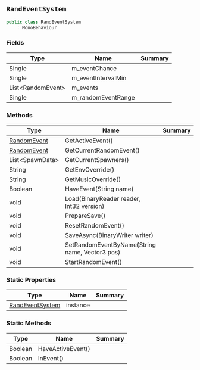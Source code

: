 ## `RandEventSystem`

```csharp
public class RandEventSystem
    : MonoBehaviour

```

### Fields

| Type | Name | Summary | 
| --- | --- | --- | 
| Single | m_eventChance |  | 
| Single | m_eventIntervalMin |  | 
| List&lt;RandomEvent&gt; | m_events |  | 
| Single | m_randomEventRange |  | 


### Methods

| Type | Name | Summary | 
| --- | --- | --- | 
| [RandomEvent](./RandomEvent.md) | GetActiveEvent() |  | 
| [RandomEvent](./RandomEvent.md) | GetCurrentRandomEvent() |  | 
| List&lt;SpawnData&gt; | GetCurrentSpawners() |  | 
| String | GetEnvOverride() |  | 
| String | GetMusicOverride() |  | 
| Boolean | HaveEvent(String name) |  | 
| void | Load(BinaryReader reader, Int32 version) |  | 
| void | PrepareSave() |  | 
| void | ResetRandomEvent() |  | 
| void | SaveAsync(BinaryWriter writer) |  | 
| void | SetRandomEventByName(String name, Vector3 pos) |  | 
| void | StartRandomEvent() |  | 


### Static Properties

| Type | Name | Summary | 
| --- | --- | --- | 
| [RandEventSystem](./RandEventSystem.md) | instance |  | 


### Static Methods

| Type | Name | Summary | 
| --- | --- | --- | 
| Boolean | HaveActiveEvent() |  | 
| Boolean | InEvent() |  | 


